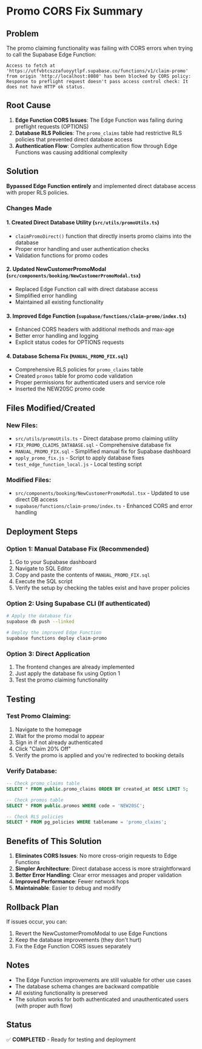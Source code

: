 # Promo CORS Fix Summary

## Problem
The promo claiming functionality was failing with CORS errors when trying to call the Supabase Edge Function:
```
Access to fetch at 'https://utfvbtcszzafuoyytlpf.supabase.co/functions/v1/claim-promo' from origin 'http://localhost:8080' has been blocked by CORS policy: Response to preflight request doesn't pass access control check: It does not have HTTP ok status.
```

## Root Cause
1. **Edge Function CORS Issues**: The Edge Function was failing during preflight requests (OPTIONS)
2. **Database RLS Policies**: The `promo_claims` table had restrictive RLS policies that prevented direct database access
3. **Authentication Flow**: Complex authentication flow through Edge Functions was causing additional complexity

## Solution
**Bypassed Edge Function entirely** and implemented direct database access with proper RLS policies.

### Changes Made

#### 1. Created Direct Database Utility (`src/utils/promoUtils.ts`)
- `claimPromoDirect()` function that directly inserts promo claims into the database
- Proper error handling and user authentication checks
- Validation functions for promo codes

#### 2. Updated NewCustomerPromoModal (`src/components/booking/NewCustomerPromoModal.tsx`)
- Replaced Edge Function call with direct database access
- Simplified error handling
- Maintained all existing functionality

#### 3. Improved Edge Function (`supabase/functions/claim-promo/index.ts`)
- Enhanced CORS headers with additional methods and max-age
- Better error handling and logging
- Explicit status codes for OPTIONS requests

#### 4. Database Schema Fix (`MANUAL_PROMO_FIX.sql`)
- Comprehensive RLS policies for `promo_claims` table
- Created `promos` table for promo code validation
- Proper permissions for authenticated users and service role
- Inserted the NEW20SC promo code

## Files Modified/Created

### New Files:
- `src/utils/promoUtils.ts` - Direct database promo claiming utility
- `FIX_PROMO_CLAIMS_DATABASE.sql` - Comprehensive database fix
- `MANUAL_PROMO_FIX.sql` - Simplified manual fix for Supabase dashboard
- `apply_promo_fix.js` - Script to apply database fixes
- `test_edge_function_local.js` - Local testing script

### Modified Files:
- `src/components/booking/NewCustomerPromoModal.tsx` - Updated to use direct DB access
- `supabase/functions/claim-promo/index.ts` - Enhanced CORS and error handling

## Deployment Steps

### Option 1: Manual Database Fix (Recommended)
1. Go to your Supabase dashboard
2. Navigate to SQL Editor
3. Copy and paste the contents of `MANUAL_PROMO_FIX.sql`
4. Execute the SQL script
5. Verify the setup by checking the tables exist and have proper policies

### Option 2: Using Supabase CLI (If authenticated)
```bash
# Apply the database fix
supabase db push --linked

# Deploy the improved Edge Function
supabase functions deploy claim-promo
```

### Option 3: Direct Application
1. The frontend changes are already implemented
2. Just apply the database fix using Option 1
3. Test the promo claiming functionality

## Testing

### Test Promo Claiming:
1. Navigate to the homepage
2. Wait for the promo modal to appear
3. Sign in if not already authenticated
4. Click "Claim 20% Off"
5. Verify the promo is applied and you're redirected to booking details

### Verify Database:
```sql
-- Check promo_claims table
SELECT * FROM public.promo_claims ORDER BY created_at DESC LIMIT 5;

-- Check promos table
SELECT * FROM public.promos WHERE code = 'NEW20SC';

-- Check RLS policies
SELECT * FROM pg_policies WHERE tablename = 'promo_claims';
```

## Benefits of This Solution

1. **Eliminates CORS Issues**: No more cross-origin requests to Edge Functions
2. **Simpler Architecture**: Direct database access is more straightforward
3. **Better Error Handling**: Clear error messages and proper validation
4. **Improved Performance**: Fewer network hops
5. **Maintainable**: Easier to debug and modify

## Rollback Plan

If issues occur, you can:
1. Revert the NewCustomerPromoModal to use Edge Functions
2. Keep the database improvements (they don't hurt)
3. Fix the Edge Function CORS issues separately

## Notes

- The Edge Function improvements are still valuable for other use cases
- The database schema changes are backward compatible
- All existing functionality is preserved
- The solution works for both authenticated and unauthenticated users (with proper auth flow)

## Status
✅ **COMPLETED** - Ready for testing and deployment
